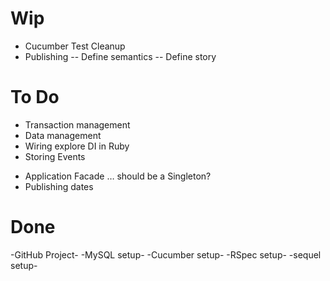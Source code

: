 # Wip
- Cucumber Test Cleanup
- Publishing
-- Define semantics
-- Define story

# To Do
* Transaction management
* Data management
* Wiring explore DI in Ruby
* Storing Events
- Application Facade … should be a Singleton?
- Publishing dates


# Done
-GitHub Project-
-MySQL setup-
-Cucumber setup-
-RSpec setup-
-sequel setup-
